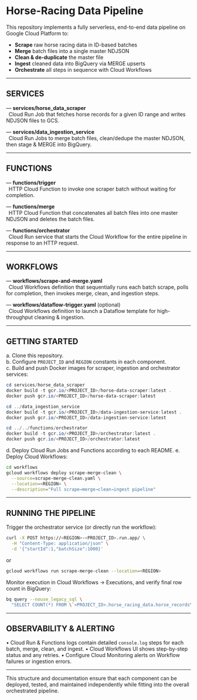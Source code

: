 # Horse-Racing Data Pipeline

This repository implements a fully serverless, end-to-end data pipeline on Google Cloud Platform to:

- **Scrape** raw horse racing data in ID-based batches  
- **Merge** batch files into a single master NDJSON  
- **Clean & de-duplicate** the master file  
- **Ingest** cleaned data into BigQuery via MERGE upserts  
- **Orchestrate** all steps in sequence with Cloud Workflows

---

## SERVICES

— **services/horse_data_scraper**  
 Cloud Run Job that fetches horse records for a given ID range and writes NDJSON files to GCS.

— **services/data_ingestion_service**  
 Cloud Run Jobs to merge batch files, clean/dedupe the master NDJSON, then stage & MERGE into BigQuery.

---

## FUNCTIONS

— **functions/trigger**  
 HTTP Cloud Function to invoke one scraper batch without waiting for completion.

— **functions/merge**  
 HTTP Cloud Function that concatenates all batch files into one master NDJSON and deletes the batch files.

— **functions/orchestrator**  
 Cloud Run service that starts the Cloud Workflow for the entire pipeline in response to an HTTP request.

---

## WORKFLOWS

— **workflows/scrape-and-merge.yaml**  
 Cloud Workflows definition that sequentially runs each batch scrape, polls for completion, then invokes merge, clean, and ingestion steps.

— **workflows/dataflow-trigger.yaml** (optional)  
 Cloud Workflows definition to launch a Dataflow template for high-throughput cleaning & ingestion.

---

## GETTING STARTED

a. Clone this repository.  
b. Configure `PROJECT_ID` and `REGION` constants in each component.  
c. Build and push Docker images for scraper, ingestion and orchestrator services:  
   ```powershell
   cd services/horse_data_scraper
   docker build -t gcr.io/<PROJECT_ID>/horse-data-scraper:latest .
   docker push gcr.io/<PROJECT_ID>/horse-data-scraper:latest

   cd ../data_ingestion_service
   docker build -t gcr.io/<PROJECT_ID>/data-ingestion-service:latest .
   docker push gcr.io/<PROJECT_ID>/data-ingestion-service:latest

   cd ../../functions/orchestrator
   docker build -t gcr.io/<PROJECT_ID>/orchestrator:latest .
   docker push gcr.io/<PROJECT_ID>/orchestrator:latest
````

d. Deploy Cloud Run Jobs and Functions according to each README.
e. Deploy Cloud Workflows:

```bash
cd workflows
gcloud workflows deploy scrape-merge-clean \
  --source=scrape-merge-clean.yaml \
  --location=<REGION> \
  --description="Full scrape→merge→clean→ingest pipeline"
```

---

## RUNNING THE PIPELINE

Trigger the orchestrator service (or directly run the workflow):

```bash
curl -X POST https://<REGION>-<PROJECT_ID>.run.app/ \
  -H "Content-Type: application/json" \
  -d '{"startId":1,"batchSize":1000}'
```

or

```bash
gcloud workflows run scrape-merge-clean --location=<REGION>
```

Monitor execution in Cloud Workflows → Executions, and verify final row count in BigQuery:

```bash
bq query --nouse_legacy_sql \
  "SELECT COUNT(*) FROM \`<PROJECT_ID>.horse_racing_data.horse_records\`"
```

---

## OBSERVABILITY & ALERTING

• Cloud Run & Functions logs contain detailed `console.log` steps for each batch, merge, clean, and ingest.
• Cloud Workflows UI shows step-by-step status and any retries.
• Configure Cloud Monitoring alerts on Workflow failures or ingestion errors.

---

This structure and documentation ensure that each component can be deployed, tested, and maintained independently while fitting into the overall orchestrated pipeline.

